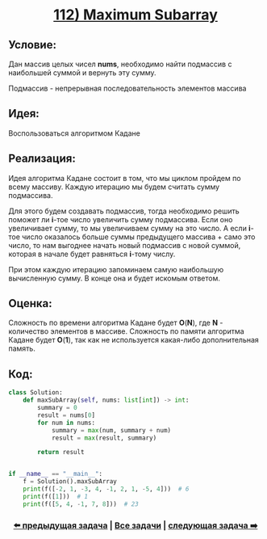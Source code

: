 <div align='center'>
<h1><a href='https://leetcode.com/problems/maximum-subarray/description/'><strong>112) Maximum Subarray</strong></a></h1>
</div>

## **Условие:**

Дан массив целых чисел **nums**, необходимо найти подмассив с наибольшей суммой и вернуть эту сумму.

Подмассив - непрерывная последовательность элементов массива

## **Идея:**

Воспользоваться алгоритмом Кадане

## **Реализация:**

Идея алгоритма Кадане состоит в том, что мы циклом пройдем по всему массиву. Каждую итерацию мы будем считать сумму подмассива.

Для этого будем создавать подмассив, тогда необходимо решить поможет ли **i**-тое число увеличить сумму подмассива. Если оно увеличивает сумму, то мы увеличиваем сумму на это число. А если **i**-тое число оказалось больше суммы предыдущего массива + само это число, то нам выгоднее начать новый подмассив с новой суммой, которая в начале будет равняться **i**-тому числу.

При этом каждую итерацию запоминаем самую наибольшую вычисленную сумму. В конце она и будет искомым ответом.



## **Оценка:**

Сложность по времени алгоритма Кадане будет **O**(**N**), где **N** - количество элементов в массиве. Сложность по памяти алгоритма Кадане будет **O**(**1**), так как не используется какая-либо дополнительная память.

## Код:
```python
class Solution:
    def maxSubArray(self, nums: list[int]) -> int:
        summary = 0
        result = nums[0]
        for num in nums:
            summary = max(num, summary + num)
            result = max(result, summary)

        return result


if __name__ == "__main__":
    f = Solution().maxSubArray
    print(f([-2, 1, -3, 4, -1, 2, 1, -5, 4]))  # 6
    print(f([1]))  # 1
    print(f([5, 4, -1, 7, 8]))  # 23

```

<div align='center'><h3><a href='https://github.com/TAskMAster339/PythonAlgorithms/tree/main/111.Merge%20k%20Sorted%20Lists'>⬅️ предыдущая задача</a>&nbsp;|&nbsp;<a href='https://github.com/TAskMAster339/PythonAlgorithms/tree/main/README.md'>Все задачи</a>&nbsp;|&nbsp;<a href='https://github.com/TAskMAster339/PythonAlgorithms/tree/main/113.Maximum%20Sum%20Circular%20Subarray'>следующая задача ➡️</a></h3></div>
